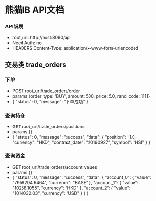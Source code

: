 # 熊猫IB API文档

### API说明
* root_url: http://host:8090/api
* Need Auth: no
* HEADERS Content-Type: application/x-www-form-urlencoded

## 交易类 trade_orders
### 下单
* POST root_url/trade_orders/order
* params {order_type: 'BUY', amount: 500, price: 5.0, rand_code: 1111}
* {
    "status": 0,
    "message": "下单成功"
}

### 查询持仓
* GET root_url/trade_orders/positions
* params {}
* {
    "status": 0,
    "message": "success",
    "data": {
        "position": -1.0,
        "currency": "HKD",
        "contract_date": "20190927",
        "symbol": "HSI"
    }
}

### 查询资金
* GET root_url/trade_orders/account_values
* params {}
* {
    "status": 0,
    "message": "success",
    "data": {
        "account_0": {
            "value": "7959204.6464",
            "currency": "BASE"
        },
        "account_1": {
            "value": "10258.1055",
            "currency": "HKD"
        },
        "account_2": {
            "value": "1014032.03",
            "currency": "USD"
        }
    }
}

